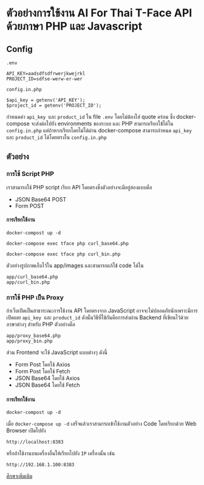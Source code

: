 # ตัวอย่างการใข้งาน AI For Thai T-Face API ด้วยภาษา PHP และ Javascript

## Config

```
.env
```

```
API_KEY=aadsdfsdfrwerjkwejrkl
PROJECT_ID=sdfse-werw-er-wer
```

```
config.in.php

$api_key = getenv('API_KEY');
$project_id = getenv('PROJECT_ID');
```

กำหนดค่า `api_key `และ `product_id` ใน file `.env` โดยไม่ต้องใส่ quote คร่อม ซึ่ง docker-compose จะส่งต่อไปยัง environments ของระบบ และ PHP สามารถเรียกใข้ได้ใน  `config.in.php` แต่ถ้าหากเรียกโดยไม่ได้ผ่าน docker-compose  สามารถกำหนด `api_key `และ `product_id` ได้โดยตรงใน `config.in.php` 

## ตัวอย่าง

### การใช้ Script PHP

เราสามารถใช้  PHP script เรียก API  โดยตรงซึ่งตัวอย่างจะมีอยู่สองแบบคือ

- JSON Base64  POST
- Form POST

#### การเรียกใช้งาน

```
docker-compost up -d

docker-compose exec tface php curl_base64.php

docker-compose exec tface php curl_bin.php

```

ตัวอย่างรูปภาพเก็บไว้ใน app/images และสามารถแก้ไข้ code ได้ใน

```
app/curl_base64.php
app/curl_bin.php

```

### การใช้ PHP เป็น Proxy 

ถ้าเว็บเปิดเป็นสาธาระณะการใช้งาน API โดยตรงจาก JavaScript อาจจะไม่ปลอดภัยนักเพราะมีการเปิดเผย `api_key `และ `product_id` ดังนั้นวิธีที่ใช้กันคือการส่งผ่าน Backend ที่เขียนไว้ด้วยภาษาต่างๆ สำหรับ PHP ตัวอย่างคือ

```
app/proxy_base64.php
app/proxy_bin.php

```
ส่วน Frontend จะใช้ JavaScript แบบต่างๆ ดังนี้

- Form Post โดยใช้ Axios
- Form Post โดยใช้ Fetch
- JSON Base64 โดยใช้ Axios
- JSON Base64 โดยใช้ Fetch

#### การเรียกใช้งาน

```
docker-compost up -d
```

เมื่อ `docker-compose up -d` เสร็จแล้วเราสามารถเข้าใช้งานตัวอย่าง Code โดยเรียกด้วย Web Browser เปิดไปยัง

```
http://localhost:8383
```

หรือถ้าใช้งานบนเครื่องอื่นให้เรียกไปยัง `IP` เครื่องนั้น เช่น

```
http://192.168.1.100:8383
```

[ศึกษาเพิ่มเติม](https://aiforthai.in.th)
